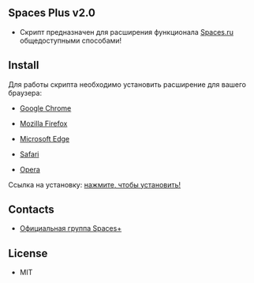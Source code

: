 ## Spaces Plus v2.0

- Скрипт предназначен для расширения функционала [Spaces.ru](http://spaces.ru) общедоступными способами!

## Install

Для работы скрипта необходимо установить расширение для вашего браузера:

- [Google Chrome](https://chrome.google.com/webstore/detail/tampermonkey/dhdgffkkebhmkfjojejmpbldmpobfkfo)

- [Mozilla Firefox](https://addons.mozilla.org/ru/firefox/addon/greasemonkey/)

- [Microsoft Edge](https://www.microsoft.com/store/p/tampermonkey/9nblggh5162s)

- [Safari](http://tampermonkey.net/?browser=safari)

- [Opera](https://addons.opera.com/ru/extensions/details/tampermonkey-beta/)

Ccылка на установку: [нажмите, чтобы установить!](https://spaces-dev.github.io/spaces_plus.user.js)

## Contacts

- [Официальная группа Spaces+](https://spcs.me/comm/show/?address=Extension "Баги и предложения")

## License

- MIT
